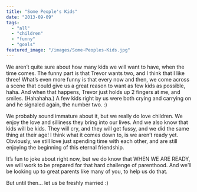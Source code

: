 ```yaml
---
title: "Some People's Kids"
date: "2013-09-09"
tags:
  - "all"
  - "children"
  - "funny"
  - "goals"
featured_image: "/images/Some-Peoples-Kids.jpg"
---
```


We aren’t quite sure about how many kids we will want to have, when the time comes. The funny part is that Trevor wants two, and I think that I like three! What’s even more funny is that every now and then, we come across a scene that could give us a great reason to want as few kids as possible, haha. And when that happens, Trevor just holds up 2 fingers at me, and smiles. (Hahahaha.) A few kids right by us were both crying and carrying on and he signaled again, the number two. :)

We probably sound immature about it, but we really do love children. We enjoy the love and silliness they bring into our lives. And we also know that kids will be kids. They will cry, and they will get fussy, and we did the same thing at their age! I think what it comes down to, is we aren’t ready yet. Obviously, we still love just spending time with each other, and are still enjoying the beginning of this eternal friendship.

It’s fun to joke about right now, but we do know that WHEN WE ARE READY, we will work to be prepared for that hard challenge of parenthood. And we’ll be looking up to great parents like many of you, to help us do that.

But until then... let us be freshly married :)
